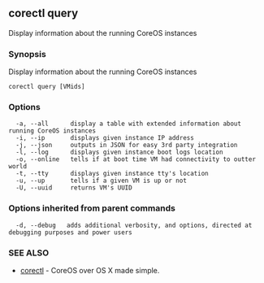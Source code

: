 ## corectl query

Display information about the running CoreOS instances

### Synopsis


Display information about the running CoreOS instances

```
corectl query [VMids]
```

### Options

```
  -a, --all      display a table with extended information about running CoreOS instances
  -i, --ip       displays given instance IP address
  -j, --json     outputs in JSON for easy 3rd party integration
  -l, --log      displays given instance boot logs location
  -o, --online   tells if at boot time VM had connectivity to outter world
  -t, --tty      displays given instance tty's location
  -u, --up       tells if a given VM is up or not
  -U, --uuid     returns VM's UUID
```

### Options inherited from parent commands

```
  -d, --debug   adds additional verbosity, and options, directed at debugging purposes and power users
```

### SEE ALSO
* [corectl](corectl.md)	 - CoreOS over OS X made simple.

